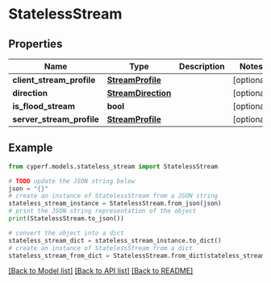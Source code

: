 # StatelessStream


## Properties

Name | Type | Description | Notes
------------ | ------------- | ------------- | -------------
**client_stream_profile** | [**StreamProfile**](StreamProfile.md) |  | [optional] 
**direction** | [**StreamDirection**](StreamDirection.md) |  | [optional] 
**is_flood_stream** | **bool** |  | [optional] 
**server_stream_profile** | [**StreamProfile**](StreamProfile.md) |  | [optional] 

## Example

```python
from cyperf.models.stateless_stream import StatelessStream

# TODO update the JSON string below
json = "{}"
# create an instance of StatelessStream from a JSON string
stateless_stream_instance = StatelessStream.from_json(json)
# print the JSON string representation of the object
print(StatelessStream.to_json())

# convert the object into a dict
stateless_stream_dict = stateless_stream_instance.to_dict()
# create an instance of StatelessStream from a dict
stateless_stream_from_dict = StatelessStream.from_dict(stateless_stream_dict)
```
[[Back to Model list]](../README.md#documentation-for-models) [[Back to API list]](../README.md#documentation-for-api-endpoints) [[Back to README]](../README.md)


